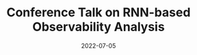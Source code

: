 ---
title: "Conference Talk on RNN-based Observability Analysis"
collection: talks
type: "Talk"
permalink: /talks/fusion
venue: "2022 25th International Conference on Information Fusion"
date: 2022-07-05
location: "Linköping, Sweden"
---